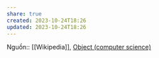 ```yaml
---
share: true
created: 2023-10-24T18:26
updated: 2023-10-24T18:26
---
```

Nguồn:: [[Wikipedia]], [Object (computer science)](https://en.wikipedia.org/wiki/Object_(computer_science))
